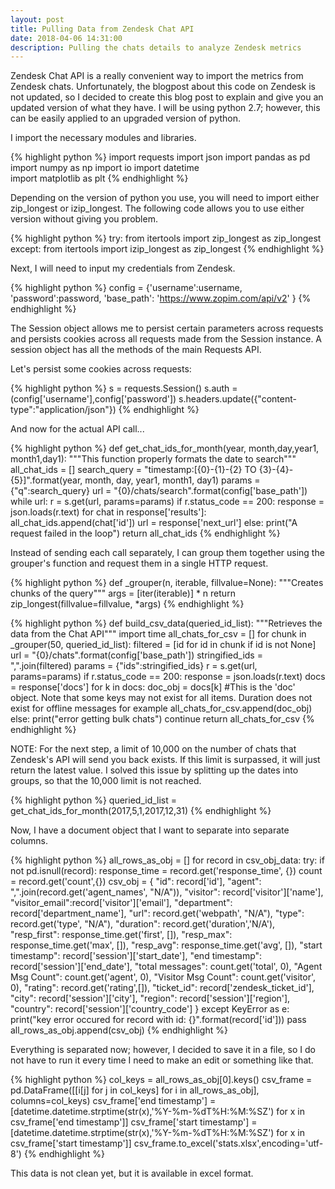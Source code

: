 ```yaml
---
layout: post
title: Pulling Data from Zendesk Chat API 
date: 2018-04-06 14:31:00
description: Pulling the chats details to analyze Zendesk metrics 
---
```


Zendesk Chat API is a really convenient way to import the metrics from Zendesk chats. Unfortunately, the blogpost about this code on Zendesk is not updated, so I decided to create this blog post to explain and give you an updated version of what they have. I will be using python 2.7; however, this can be easily applied to an upgraded version of python. 

I import the necessary modules and libraries. 

{% highlight python %}
import requests 
import json
import pandas as pd
import numpy as np
import io
import datetime  
import matplotlib as plt  {% endhighlight %}

Depending on the version of python you use, you will need to import either zip_longest or izip_longest. The following code allows you to use either version without giving you problem.

{% highlight python %}
try:
    from itertools import zip_longest as zip_longest
except:
    from itertools import izip_longest as zip_longest
{% endhighlight %}

Next, I will need to input my credentials from Zendesk. 

{% highlight python %} 
config = {'username':username,
    'password':password,
    'base_path': 'https://www.zopim.com/api/v2'
    }
{% endhighlight %}

The Session object allows me to persist certain parameters across requests and persists cookies across all requests made from the Session instance. A session object has all the methods of the main Requests API.

Let's persist some cookies across requests:

{% highlight python %}
s = requests.Session()
s.auth = (config['username'],config['password'])
s.headers.update({"content-type":"application/json"}) 
{% endhighlight %}

And now for the actual API call... 

{% highlight python %}
def get_chat_ids_for_month(year, month,day,year1, month1,day1):
    """This function properly formats the date to search"""
    all_chat_ids = []
    search_query = "timestamp:[{0}-{1}-{2} TO {3}-{4}-{5}]".format(year, month, day, year1, month1, day1)
    params = {"q":search_query}
    url = "{0}/chats/search".format(config['base_path'])
    while url:
        r = s.get(url, params=params)
        if r.status_code == 200:
            response = json.loads(r.text)
            for chat in response['results']:
                all_chat_ids.append(chat['id'])
                url = response['next_url']
        else:
            print("A request failed in the loop")
    return all_chat_ids
 {% endhighlight %}

Instead of sending each call separately, I can group them together using the grouper's function and request them in a single HTTP request.  

{% highlight python %} 
def _grouper(n, iterable, fillvalue=None):
    """Creates chunks of the query"""
    args = [iter(iterable)] * n
    return zip_longest(fillvalue=fillvalue, *args)
 {% endhighlight %}

{% highlight python %}
def build_csv_data(queried_id_list):
    """Retrieves the data from the Chat API"""
    import time
    all_chats_for_csv = []
    for chunk in _grouper(50, queried_id_list):
        filtered = [id for id in chunk if id is not None] 
        url = "{0}/chats".format(config['base_path'])
        stringified_ids = ",".join(filtered)
        params = {"ids":stringified_ids}
        r = s.get(url, params=params)
        if r.status_code == 200:
            response = json.loads(r.text)
            docs = response['docs']
            for k in docs:
                doc_obj = docs[k] #This is the 'doc' object. Note that some keys may not exist for all items. Duration does not exist for offline messages for example
                all_chats_for_csv.append(doc_obj)
        else:
            print("error getting bulk chats")
            continue 
    return all_chats_for_csv
{% endhighlight %}

NOTE: For the next step, a limit of 10,000 on the number of chats that Zendesk's API will send you back exists. If this limit is surpassed, it will just return the latest value. I solved this issue by splitting up the dates into groups, so that the 10,000 limit is not reached.  

{% highlight python %}
queried_id_list = get_chat_ids_for_month(2017,5,1,2017,12,31)
{% endhighlight %}

Now, I have a document object that I want to separate into separate columns.

{% highlight python %} 
all_rows_as_obj = []
for record in csv_obj_data:
    try:
        if not pd.isnull(record):
            response_time = record.get('response_time', {})
            count = record.get('count',{})
            csv_obj = {
                  "id": record['id'],
                  "agent": ",".join(record.get('agent_names', "N/A")),
                  "visitor": record['visitor']['name'],
                  "visitor_email":record['visitor']['email'],
                  "department": record['department_name'],
                  "url": record.get('webpath', "N/A"),
                  "type": record.get('type', "N/A"),
                  "duration": record.get('duration','N/A'),
                  "resp_first": response_time.get('first', []),
                  "resp_max": response_time.get('max', []),
                  "resp_avg": response_time.get('avg', []),
                  "start timestamp": record['session']['start_date'],
                  "end timestamp": record['session']['end_date'],
                  "total messages": count.get('total', 0),
                  "Agent Msg Count": count.get('agent', 0),
                  "Visitor Msg Count": count.get('visitor', 0),
                  "rating": record.get('rating',[]),
                  "ticket_id": record['zendesk_ticket_id'],
                  "city": record['session']['city'],
                  "region": record['session']['region'],
                  "country": record['session']['country_code']
                }
    except KeyError as e:
            print("key error occured for record with id: {}".format(record['id']))
            pass
    all_rows_as_obj.append(csv_obj)
{% endhighlight %}

Everything is separated now; however, I decided to save it in a file, so I do not have to run it every time I need to make an edit or something like that. 

{% highlight python %}
col_keys = all_rows_as_obj[0].keys()
csv_frame = pd.DataFrame([[i[j] for j in col_keys] for i in all_rows_as_obj], columns=col_keys)
csv_frame['end timestamp'] = [datetime.datetime.strptime(str(x),'%Y-%m-%dT%H:%M:%SZ') for x in csv_frame['end timestamp']]
csv_frame['start timestamp'] = [datetime.datetime.strptime(str(x),'%Y-%m-%dT%H:%M:%SZ') for x in csv_frame['start timestamp']]
csv_frame.to_excel('stats.xlsx',encoding='utf-8')
{% endhighlight %}

This data is not clean yet, but it is available in excel format. 

